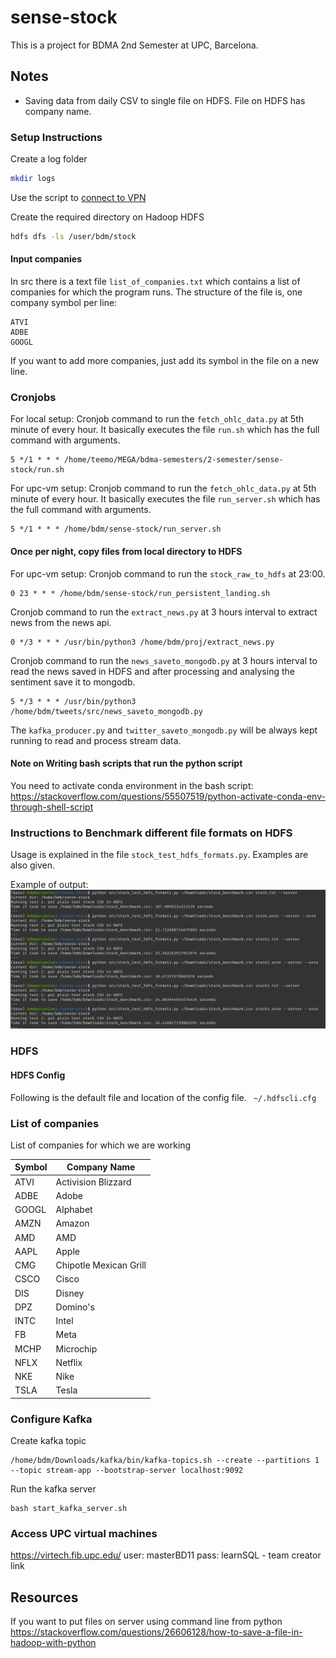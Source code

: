 # sense-stock
This is a project for BDMA 2nd Semester at UPC, Barcelona.

## Notes

- Saving data from daily CSV to single file on HDFS. File on HDFS has company name.

### Setup Instructions
Create a log folder
```bash
mkdir logs
```
Use the script to [connect to VPN](docs/connect_vpn.sh)

Create the required directory on Hadoop HDFS
```bash
hdfs dfs -ls /user/bdm/stock
```

#### Input companies
In src there is a text file `list_of_companies.txt` which contains a list of companies for which
the program runs. The structure of the file is, one company symbol per line:
```text
ATVI
ADBE
GOOGL
```
If you want to add more companies, just add its symbol in the file on a new line.

### Cronjobs
For local setup: Cronjob command to run the `fetch_ohlc_data.py` at 5th minute of every hour. It basically executes the
file `run.sh` which has the full command with arguments.

    5 */1 * * * /home/teemo/MEGA/bdma-semesters/2-semester/sense-stock/run.sh

For upc-vm setup: Cronjob command to run the `fetch_ohlc_data.py` at 5th minute of every hour. It basically executes the
file `run_server.sh` which has the full command with arguments.

    5 */1 * * * /home/bdm/sense-stock/run_server.sh

#### Once per night, copy files from local directory to HDFS
For upc-vm setup: Cronjob command to run the `stock_raw_to_hdfs` at 23:00.

    0 23 * * * /home/bdm/sense-stock/run_persistent_landing.sh
Cronjob command to run the `extract_news.py` at 3 hours interval to extract news from the news api.

    0 */3 * * * /usr/bin/python3 /home/bdm/proj/extract_news.py

Cronjob command to run the `news_saveto_mongodb.py` at 3 hours interval to read the news saved in HDFS and after processing and analysing the sentiment save it to mongodb.

    5 */3 * * * /usr/bin/python3 /home/bdm/tweets/src/news_saveto_mongodb.py

The `kafka_producer.py` and `twitter_saveto_mongodb.py` will be always kept running to read and process stream data.



#### Note on Writing bash scripts that run the python script
You need to activate conda environment in the bash script:
https://stackoverflow.com/questions/55507519/python-activate-conda-env-through-shell-script


### Instructions to Benchmark different file formats on HDFS
Usage is explained in the file `stock_test_hdfs_formats.py`. Examples are also given.

Example of output:
![img](docs/benchmark_results.png)

### HDFS
#### HDFS Config
Following is the default file and location of the config file. 
` ~/.hdfscli.cfg`

### List of companies
List of companies for which we are working

| Symbol | Company Name           |
|-------|------------------------|
| ATVI  | Activision Blizzard    |
| ADBE  | Adobe                  |
| GOOGL | Alphabet               |
| AMZN	 | Amazon                 |
| AMD 	 | AMD                    |
| AAPL  | Apple                  |
| CMG   | Chipotle Mexican Grill |
| CSCO  | Cisco                  |
| DIS 	 | Disney                 |
| DPZ 	 | Domino's               |
| INTC	 | Intel                  |
| FB    | Meta                   |
| MCHP  | Microchip              |
| NFLX  | Netflix                |
| NKE   | Nike                   |
| TSLA  | Tesla                  |

### Configure Kafka
Create kafka topic

    /home/bdm/Downloads/kafka/bin/kafka-topics.sh --create --partitions 1 --topic stream-app --bootstrap-server localhost:9092 

Run the kafka server

    bash start_kafka_server.sh



### Access UPC virtual machines
https://virtech.fib.upc.edu/
user: masterBD11
pass: learnSQL - team creator link

## Resources
If you want to put files on server using command line from python
https://stackoverflow.com/questions/26606128/how-to-save-a-file-in-hadoop-with-python
